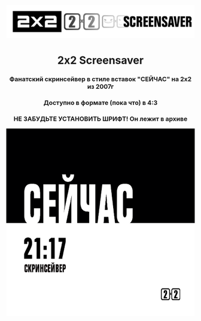 <img src=https://github.com/chelka0/2x2-Screensaver/blob/main/scr1.png/></h1>
<h1 align="center">2x2 Screensaver

<h3 align="center">Фанатский скринсейвер в стиле вставок "СЕЙЧАС" на 2х2 из 2007г</h3>
<h3 align="center">Доступно в формате (пока что) в 4:3</h3>
<h3 align="center">НЕ ЗАБУДЬТЕ УСТАНОВИТЬ ШРИФТ! Он лежит в архиве</h3>

 
<img align="center" src=https://github.com/chelka0/2x2-Screensaver/blob/main/scr1-1.png height="500"></h1>
